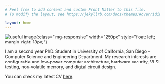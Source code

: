 ```yaml
---
# Feel free to add content and custom Front Matter to this file.
# To modify the layout, see https://jekyllrb.com/docs/themes/#overriding-theme-defaults

layout: home
---
```


![useful image]({{base.url}}/assets/elbruz.jpeg){:class="img-responsive" width="250px" style="float: left; margin-right: 18px;"}

I am a second year PhD. Student in University of California, San Diego - Computer Science and Engineering Department. My research interests are configurable and low-power computer architecture, hardware security, VLSI testing, non-volatile memory, and digital circuit design.

You can check my latest CV [here](/assets/elbruz_cv.pdf).


